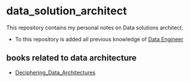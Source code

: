 # data_solution_architect

This repository contains my personal notes on Data solutions architect. 

- To this repository is added all previous knowledge of [Data Engineer](https://github.com/Enrique1987/data-engineering)

## books related to data architecture
- [Deciphering_Data_Architectures](https://github.com/Enrique1987/data_solution_architect/blob/main/Deciphering_Data_Architectures.md)